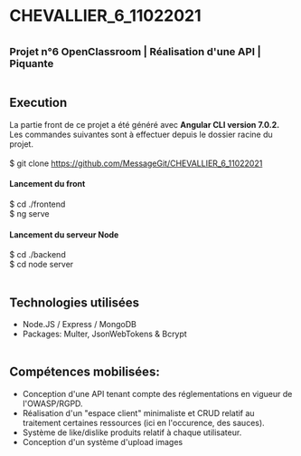 # CHEVALLIER_6_11022021
<br /><font style="font-size: 18px;"><b>Projet n°6 OpenClassroom | Réalisation d'une API | Piquante</b></font><br /><br />
## Execution
La partie front de ce projet a été généré avec <b>Angular CLI version 7.0.2.</b><br />
Les commandes suivantes sont à effectuer depuis le dossier racine du projet.<br /><br />
$ git clone https://github.com/MessageGit/CHEVALLIER_6_11022021<br />
#### Lancement du front
$ cd ./frontend<br />
$ ng serve<br />
#### Lancement du serveur Node
$ cd ./backend<br />
$ cd node server
<br /><br />
## Technologies utilisées
- Node.JS / Express / MongoDB<br />
- Packages: Multer, JsonWebTokens & Bcrypt
<br /><br />
## Compétences mobilisées:
- Conception d'une API tenant compte des réglementations en vigueur de l'OWASP/RGPD.<br />
- Réalisation d'un "espace client" minimaliste et CRUD relatif au traitement certaines ressources (ici en l'occurence, des sauces).<br />
- Système de like/dislike produits relatif à chaque utilisateur.<br />
- Conception d'un système d'upload images
